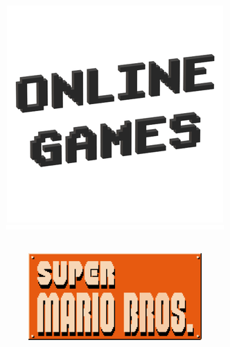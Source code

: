 <p align="center">
  <img src="Images/Icon/Online Games.png" />
  <img src="Images/Materiel/Ligne.png" width="800" height="11" />
  <br></br>
  <br></br>
  <img src="Images/Icon/Super Mario Bros..png" [](https://supermario-game.com/mario-game/mobilemario.html) width="400" height="200" />
</p>



